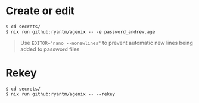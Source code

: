 <!--
SPDX-FileCopyrightText: Andrew Hayzen <ahayzen@gmail.com>

SPDX-License-Identifier: MPL-2.0
-->

# Create or edit

```console
$ cd secrets/
$ nix run github:ryantm/agenix -- -e password_andrew.age
```

> Use `EDITOR="nano --nonewlines"` to prevent automatic new lines being added to password files

# Rekey

```console
$ cd secrets/
$ nix run github:ryantm/agenix -- --rekey
```
